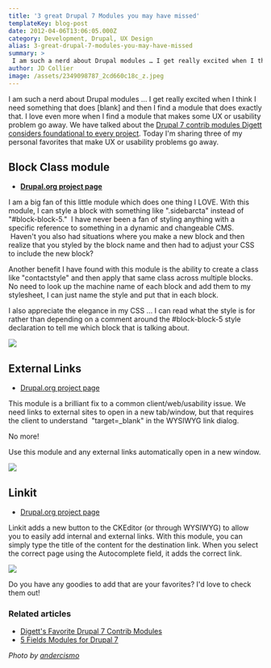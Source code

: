 ```yaml
---
title: '3 great Drupal 7 Modules you may have missed'
templateKey: blog-post
date: 2012-04-06T13:06:05.000Z
category: Development, Drupal, UX Design
alias: 3-great-drupal-7-modules-you-may-have-missed
summary: > 
 I am such a nerd about Drupal modules … I get really excited when I think I need something that does [blank] and then I find a module that does exactly that. I love even more when I find a module that makes some UX or usability problem go away. We have talked about the Drupal 7 contrib modules Digett considers foundational to every project. Today I'm sharing three of my personal favorites that make UX or usability problems go away.
author: JD Collier
image: /assets/2349098787_2cd660c18c_z.jpeg
---
```


I am such a nerd about Drupal modules … I get really excited when I think I need something that does \[blank\] and then I find a module that does exactly that. I love even more when I find a module that makes some UX or usability problem go away. We have talked about the [Drupal 7 contrib modules Digett considers foundational to every project](/insights/digett-s-favorite-drupal-7-contrib-modules). Today I'm sharing three of my personal favorites that make UX or usability problems go away.

Block Class module 
-------------------

*   [**Drupal.org project page**](https://www.drupal.org/project/block_class)

I am a big fan of this little module which does one thing I LOVE. With this module, I can style a block with something like ".sidebarcta" instead of "#block-block-5."  I have never been a fan of styling anything with a specific reference to something in a dynamic and changeable CMS.  Haven't you also had situations where you make a new block and then realize that you styled by the block name and then had to adjust your CSS to include the new block?

Another benefit I have found with this module is the ability to create a class like "contactstyle" and then apply that same class across multiple blocks. No need to look up the machine name of each block and add them to my stylesheet, I can just name the style and put that in each block.

I also appreciate the elegance in my CSS … I can read what the style is for rather than depending on a comment around the #block-block-5 style declaration to tell me which block that is talking about.

![](/sites/default/files/block-class_2.png)

External Links 
---------------

*   [Drupal.org project page](https://www.drupal.org/project/extlink)

This module is a brilliant fix to a common client/web/usability issue. We need links to external sites to open in a new tab/window, but that requires the client to understand  "target=\_blank" in the WYSIWYG link dialog. 

No more!

Use this module and any external links automatically open in a new window.

![](/sites/default/files/external-links.png)

Linkit
------

*   [Drupal.org project page](https://www.drupal.org/project/linkit)

Linkit adds a new button to the CKEditor (or through WYSIWYG) to allow you to easily add internal and external links. With this module, you can simply type the title of the content for the destination link. When you select the correct page using the Autocomplete field, it adds the correct link.

![](/sites/default/files/linkit_1.png)

Do you have any goodies to add that are your favorites? I'd love to check them out!

### Related articles

*   [Digett's Favorite Drupal 7 Contrib Modules](/insights/digett-s-favorite-drupal-7-contrib-modules)
*   [5 Fields Modules for Drupal 7](/insights/5-fields-modules-drupal-7)

_Photo by [andercismo](http://www.flickr.com/photos/andercismo/2349098787/)_